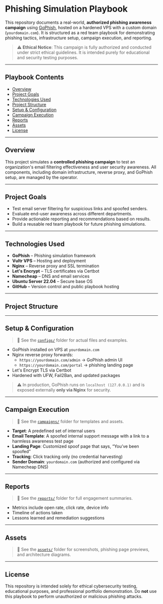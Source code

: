 # Phishing Simulation Playbook

This repository documents a real-world, **authorized phishing awareness 
campaign** using [GoPhish](https://getgophish.com/), hosted on a hardened 
VPS with a custom domain (`yourdomain.com`). It is structured as a red 
team playbook for demonstrating phishing tactics, infrastructure setup, 
campaign execution, and reporting.

> ⚠️ **Ethical Notice**: This campaign is fully authorized and conducted 
under strict ethical guidelines. It is intended purely for educational and 
security testing purposes.

---

## Playbook Contents

- [Overview](#-overview)
- [Project Goals](#-project-goals)
- [Technologies Used](#-technologies-used)
- [Project Structure](#-project-structure)
- [Setup & Configuration](#️-setup--configuration)
- [Campaign Execution](#-campaign-execution)
- [Reports](#-reports)
- [Assets](#-assets)
- [License](#-license)

---

## Overview

This project simulates a **controlled phishing campaign** to test an 
organization's email filtering effectiveness and user security awareness. 
All components, including domain infrastructure, reverse proxy, and 
GoPhish setup, are managed by the operator.

---

## Project Goals

- Test email server filtering for suspicious links and spoofed senders.
- Evaluate end-user awareness across different departments.
- Provide actionable reporting and recommendations based on results.
- Build a reusable red team playbook for future phishing simulations.

---

## Technologies Used

- **GoPhish** – Phishing simulation framework
- **Vultr VPS** – Hosting and deployment
- **Nginx** – Reverse proxy and SSL termination
- **Let's Encrypt** – TLS certificates via Certbot
- **Namecheap** – DNS and email services
- **Ubuntu Server 22.04** – Secure base OS
- **GitHub** – Version control and public playbook hosting

---

## Project Structure


---

##  Setup & Configuration

> 📁 See the [`configs/`](./configs) folder for actual files and examples.

- GoPhish installed on VPS at `yourdomain.com`
- Nginx reverse proxy forwards:
  - `https://yourdomain.com/admin` → GoPhish admin UI
  - `https://yourdomain.com/portal` → phishing landing page
- Let's Encrypt TLS via Certbot
- Hardened with UFW, Fail2Ban, and updated packages

> ⚠️ In production, GoPhish runs on `localhost (127.0.0.1)` and is exposed externally **only via Nginx** for security.
---

## Campaign Execution

> 📁 See the [`campaigns/`](./campaigns) folder for templates and assets.

- **Target**: A predefined set of internal users
- **Email Template**: A spoofed internal support message with a link to a 
harmless awareness test page
- **Landing Page**: Customized spoof page that says, “You’ve been spoofed”
- **Tracking**: Click tracking only (no credential harvesting)
- **Sender Domain**: `yourdomain.com` (authorized and configured via 
Namecheap DNS)

---

## Reports

> 📁 See the [`reports/`](./reports) folder for full engagement summaries.

- Metrics include open rate, click rate, device info
- Timeline of actions taken
- Lessons learned and remediation suggestions

---

## Assets

> 📁 See the [`assets/`](./assets) folder for screenshots, phishing page 
previews, and architecture diagrams.

---

## License

This repository is intended solely for ethical cybersecurity testing, 
educational purposes, and professional portfolio demonstration. Do **not** 
use this playbook to perform unauthorized or malicious phishing attacks.

